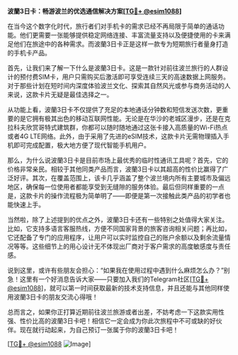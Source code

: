 **波蘭3日卡：畅游波兰的优选通信解决方案[[TG💪+ @esim1088](https://t.me/s/esim1088)]**

在当今这个数字化时代，旅行者们对手机卡的需求已经不再局限于简单的通话功能。他们更需要一张能够提供稳定网络连接、丰富流量支持以及便捷使用的卡来满足他们在旅途中的各种需求。而波蘭3日卡正是这样一款专为短期旅行者量身打造的手机卡产品。

首先，让我们来了解一下什么是波蘭3日卡。这是一款针对前往波兰旅行的人群设计的预付费SIM卡，用户只需购买后激活即可享受连续三天的高速数据上网服务。对于那些计划在短时间内深度体验波兰文化、探索其自然风光或参与商务活动的人来说，这款卡片无疑是最佳选择之一。

从功能上看，波蘭3日卡不仅提供了充足的本地通话分钟数和短信发送次数，更重要的是它拥有极其出色的移动互联网性能。无论是在华沙的老城区漫步，还是在克拉科夫欣赏哥特式建筑群，你都可以随时随地通过这张卡接入高质量的Wi-Fi热点或者4G LTE网络。此外，由于采用了先进的eSIM技术，这款卡片无需物理插入手机即可完成配置，极大地方便了现代智能手机用户。

那么，为什么说波蘭3日卡是目前市场上最优秀的临时性通讯工具呢？首先，它的价格非常亲民。相较于其他同类产品而言，波蘭3日卡以其超高的性价比赢得了广泛好评。其次，在覆盖范围上，该卡几乎涵盖了整个波兰境内所有主要城市及偏远地区，确保每一位使用者都能享受到无缝隙的服务体验。最后但同样重要的一点是，这款卡片的操作流程极为简单明了——即便是第一次接触此类产品的初学者也能快速上手。

当然啦，除了上述提到的优点之外，波蘭3日卡还有一些特别之处值得大家关注。比如，它支持多语言客服热线，方便不同国家背景的旅客咨询相关问题；再比如，它还配备了专门的应用程序，让用户可以实时监控自己的账户余额以及剩余流量情况等等。这些细节上的用心设计无不体现出厂商对于客户需求的高度敏感度与责任感。

说到这里，或许有些朋友会担心：“如果我在使用过程中遇到什么麻烦怎么办？”别急！这里有一个好消息告诉大家——只要加入我们的Telegram社区[[TG💪+ @esim1088](https://t.me/s/esim1088)]，就可以第一时间获取最新的技术支持信息，并且还能与其他同样使用波蘭3日卡的朋友交流心得哦！

总而言之，如果你正打算近期前往波兰旅游或者出差，不妨考虑一下这款实用性强、性价比高的波蘭3日卡吧！相信它一定会成为你此次旅程中不可或缺的好伙伴。现在就行动起来，为自己预订一张属于你的波蘭3日卡吧！

[[TG💪+ @esim1088](https://t.me/s/esim1088) ![Image](https://i.postimg.cc/4NQfJmqS/Snipaste-2025-05-13-00-14-12.png)]